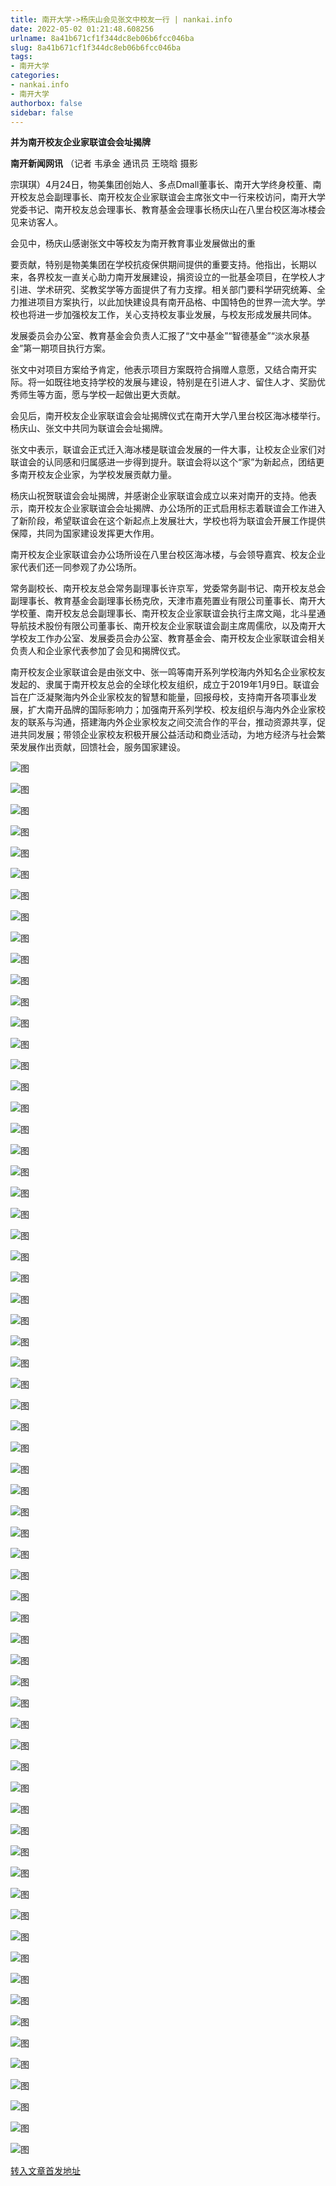 ```yaml
---
title: 南开大学->杨庆山会见张文中校友一行 | nankai.info
date: 2022-05-02 01:21:48.608256
urlname: 8a41b671cf1f344dc8eb06b6fcc046ba
slug: 8a41b671cf1f344dc8eb06b6fcc046ba
tags: 
- 南开大学
categories:
- nankai.info
- 南开大学
authorbox: false
sidebar: false
---
```

**并为南开校友企业家联谊会会址揭牌**

**南开新闻网讯** （记者 韦承金 通讯员 王晓晗 摄影

宗琪琪）4月24日，物美集团创始人、多点Dmall董事长、南开大学终身校董、南开校友总会副理事长、南开校友企业家联谊会主席张文中一行来校访问，南开大学党委书记、南开校友总会理事长、教育基金会理事长杨庆山在八里台校区海冰楼会见来访客人。

会见中，杨庆山感谢张文中等校友为南开教育事业发展做出的重
<!--more-->
要贡献，特别是物美集团在学校抗疫保供期间提供的重要支持。他指出，长期以来，各界校友一直关心助力南开发展建设，捐资设立的一批基金项目，在学校人才引进、学术研究、奖教奖学等方面提供了有力支撑。相关部门要科学研究统筹、全力推进项目方案执行，以此加快建设具有南开品格、中国特色的世界一流大学。学校也将进一步加强校友工作，关心支持校友事业发展，与校友形成发展共同体。

发展委员会办公室、教育基金会负责人汇报了“文中基金”“智德基金”“淡水泉基金”第一期项目执行方案。

张文中对项目方案给予肯定，他表示项目方案既符合捐赠人意愿，又结合南开实际。将一如既往地支持学校的发展与建设，特别是在引进人才、留住人才、奖励优秀师生等方面，愿与学校一起做出更大贡献。

会见后，南开校友企业家联谊会会址揭牌仪式在南开大学八里台校区海冰楼举行。杨庆山、张文中共同为联谊会会址揭牌。

张文中表示，联谊会正式迁入海冰楼是联谊会发展的一件大事，让校友企业家们对联谊会的认同感和归属感进一步得到提升。联谊会将以这个“家”为新起点，团结更多南开校友企业家，为学校发展贡献力量。

杨庆山祝贺联谊会会址揭牌，并感谢企业家联谊会成立以来对南开的支持。他表示，南开校友企业家联谊会会址揭牌、办公场所的正式启用标志着联谊会工作进入了新阶段，希望联谊会在这个新起点上发展壮大，学校也将为联谊会开展工作提供保障，共同为国家建设发挥更大作用。

南开校友企业家联谊会办公场所设在八里台校区海冰楼，与会领导嘉宾、校友企业家代表们还一同参观了办公场所。

常务副校长、南开校友总会常务副理事长许京军，党委常务副书记、南开校友总会副理事长、教育基金会副理事长杨克欣，天津市嘉苑置业有限公司董事长、南开大学校董、南开校友总会副理事长、南开校友企业家联谊会执行主席文飚，北斗星通导航技术股份有限公司董事长、南开校友企业家联谊会副主席周儒欣，以及南开大学校友工作办公室、发展委员会办公室、教育基金会、南开校友企业家联谊会相关负责人和企业家代表参加了会见和揭牌仪式。

南开校友企业家联谊会是由张文中、张一鸣等南开系列学校海内外知名企业家校友发起的、隶属于南开校友总会的全球化校友组织，成立于2019年1月9日。联谊会旨在广泛凝聚海内外企业家校友的智慧和能量，回报母校，支持南开各项事业发展，扩大南开品牌的国际影响力；加强南开系列学校、校友组织与海内外企业家校友的联系与沟通，搭建海内外企业家校友之间交流合作的平台，推动资源共享，促进共同发展；带领企业家校友积极开展公益活动和商业活动，为地方经济与社会繁荣发展作出贡献，回馈社会，服务国家建设。

![图](http://news.nankai.edu.cn/ywsd/system/2022/04/25/g)

![图](http://news.nankai.edu.cn/ywsd/system/2022/04/25/p)

![图](http://news.nankai.edu.cn/ywsd/system/2022/04/25/j)

![图](http://news.nankai.edu.cn/ywsd/system/2022/04/25/)

![图](http://news.nankai.edu.cn/ywsd/system/2022/04/25/7)

![图](http://news.nankai.edu.cn/ywsd/system/2022/04/25/c)

![图](http://news.nankai.edu.cn/ywsd/system/2022/04/25/c)

![图](http://news.nankai.edu.cn/ywsd/system/2022/04/25/9)

![图](http://news.nankai.edu.cn/ywsd/system/2022/04/25/6)

![图](http://news.nankai.edu.cn/ywsd/system/2022/04/25/4)

![图](http://news.nankai.edu.cn/ywsd/system/2022/04/25/9)

![图](http://news.nankai.edu.cn/ywsd/system/2022/04/25/8)

![图](http://news.nankai.edu.cn/ywsd/system/2022/04/25/_)

![图](http://news.nankai.edu.cn/ywsd/system/2022/04/25/2)

![图](http://news.nankai.edu.cn/ywsd/system/2022/04/25/6)

![图](http://news.nankai.edu.cn/ywsd/system/2022/04/25/5)

![图](http://news.nankai.edu.cn/ywsd/system/2022/04/25/5)

![图](http://news.nankai.edu.cn/ywsd/system/2022/04/25/4)

![图](http://news.nankai.edu.cn/ywsd/system/2022/04/25/0)

![图](http://news.nankai.edu.cn/ywsd/system/2022/04/25/0)

![图](http://news.nankai.edu.cn/ywsd/system/2022/04/25/0)

![图](http://news.nankai.edu.cn/ywsd/system/2022/04/25/3)

![图](http://news.nankai.edu.cn/ywsd/system/2022/04/25/0)

![图](http://news.nankai.edu.cn/ywsd/system/2022/04/25/0)

![图](http://news.nankai.edu.cn/)

![图](http://news.nankai.edu.cn/ywsd/system/2022/04/25/5)

![图](http://news.nankai.edu.cn/ywsd/system/2022/04/25/5)

![图](http://news.nankai.edu.cn/ywsd/system/2022/04/25/4)

![图](http://news.nankai.edu.cn/)

![图](http://news.nankai.edu.cn/ywsd/system/2022/04/25/0)

![图](http://news.nankai.edu.cn/ywsd/system/2022/04/25/0)

![图](http://news.nankai.edu.cn/ywsd/system/2022/04/25/0)

![图](http://news.nankai.edu.cn/)

![图](http://news.nankai.edu.cn/ywsd/system/2022/04/25/3)

![图](http://news.nankai.edu.cn/ywsd/system/2022/04/25/0)

![图](http://news.nankai.edu.cn/ywsd/system/2022/04/25/0)

![图](http://news.nankai.edu.cn/)

![图](http://news.nankai.edu.cn/ywsd/system/2022/04/25/c)

![图](http://news.nankai.edu.cn/ywsd/system/2022/04/25/i)

![图](http://news.nankai.edu.cn/ywsd/system/2022/04/25/p)

![图](http://news.nankai.edu.cn/)

![图](http://news.nankai.edu.cn/ywsd/system/2022/04/25/n)

![图](http://news.nankai.edu.cn/ywsd/system/2022/04/25/c)

![图](http://news.nankai.edu.cn/ywsd/system/2022/04/25/)

![图](http://news.nankai.edu.cn/ywsd/system/2022/04/25/u)

![图](http://news.nankai.edu.cn/ywsd/system/2022/04/25/d)

![图](http://news.nankai.edu.cn/ywsd/system/2022/04/25/e)

![图](http://news.nankai.edu.cn/ywsd/system/2022/04/25/)

![图](http://news.nankai.edu.cn/ywsd/system/2022/04/25/i)

![图](http://news.nankai.edu.cn/ywsd/system/2022/04/25/a)

![图](http://news.nankai.edu.cn/ywsd/system/2022/04/25/k)

![图](http://news.nankai.edu.cn/ywsd/system/2022/04/25/n)

![图](http://news.nankai.edu.cn/ywsd/system/2022/04/25/a)

![图](http://news.nankai.edu.cn/ywsd/system/2022/04/25/n)

![图](http://news.nankai.edu.cn/ywsd/system/2022/04/25/)

![图](http://news.nankai.edu.cn/ywsd/system/2022/04/25/s)

![图](http://news.nankai.edu.cn/ywsd/system/2022/04/25/w)

![图](http://news.nankai.edu.cn/ywsd/system/2022/04/25/e)

![图](http://news.nankai.edu.cn/ywsd/system/2022/04/25/n)

![图](http://news.nankai.edu.cn/)

![图](http://news.nankai.edu.cn/)

![图](http://news.nankai.edu.cn/ywsd/system/2022/04/25/:)

![图](http://news.nankai.edu.cn/ywsd/system/2022/04/25/p)

![图](http://news.nankai.edu.cn/ywsd/system/2022/04/25/t)

![图](http://news.nankai.edu.cn/ywsd/system/2022/04/25/t)

![图](http://news.nankai.edu.cn/ywsd/system/2022/04/25/h)

[转入文章首发地址](http://news.nankai.edu.cn/ywsd/system/2022/04/25/030051065.shtml)